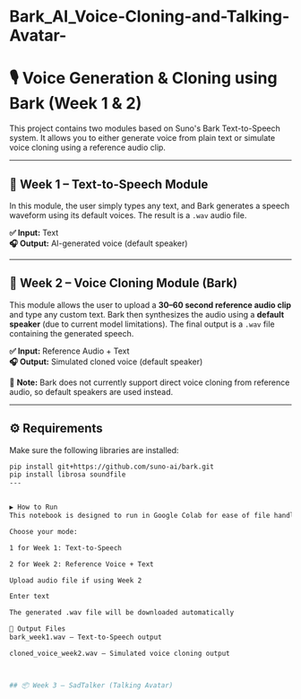 # Bark_AI_Voice-Cloning-and-Talking-Avatar-
# 🎙️ Voice Generation & Cloning using Bark (Week 1 & 2)

This project contains two modules based on Suno's Bark Text-to-Speech system. It allows you to either generate voice from plain text or simulate voice cloning using a reference audio clip.

---

## 🔹 Week 1 – Text-to-Speech Module

In this module, the user simply types any text, and Bark generates a speech waveform using its default voices. The result is a `.wav` audio file.

**✅ Input:** Text  
**🎧 Output:** AI-generated voice (default speaker)

---

## 🔹 Week 2 – Voice Cloning Module (Bark)

This module allows the user to upload a **30–60 second reference audio clip** and type any custom text. Bark then synthesizes the audio using a **default speaker** (due to current model limitations). The final output is a `.wav` file containing the generated speech.

**✅ Input:** Reference Audio + Text  
**🎧 Output:** Simulated cloned voice (default speaker)

📎 **Note:** Bark does not currently support direct voice cloning from reference audio, so default speakers are used instead.

---

## ⚙️ Requirements

Make sure the following libraries are installed:

```bash
pip install git+https://github.com/suno-ai/bark.git
pip install librosa soundfile
---


▶️ How to Run
This notebook is designed to run in Google Colab for ease of file handling and playback.

Choose your mode:

1 for Week 1: Text-to-Speech

2 for Week 2: Reference Voice + Text

Upload audio file if using Week 2

Enter text

The generated .wav file will be downloaded automatically

📁 Output Files
bark_week1.wav – Text-to-Speech output

cloned_voice_week2.wav – Simulated voice cloning output



## 📦 Week 3 – SadTalker (Talking Avatar)
